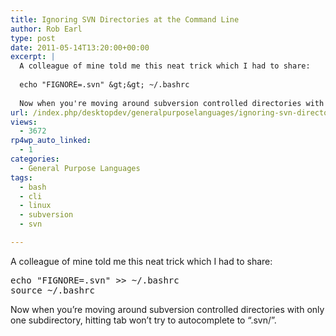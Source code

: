 ```yaml
---
title: Ignoring SVN Directories at the Command Line
author: Rob Earl
type: post
date: 2011-05-14T13:20:00+00:00
excerpt: |
  A colleague of mine told me this neat trick which I had to share:
  
  echo "FIGNORE=.svn" &gt;&gt; ~/.bashrc
  
  Now when you're moving around subversion controlled directories with only one subdirectory, hitting tab won't try to autocomplete to ".svn/".
url: /index.php/desktopdev/generalpurposelanguages/ignoring-svn-directories-at-the/
views:
  - 3672
rp4wp_auto_linked:
  - 1
categories:
  - General Purpose Languages
tags:
  - bash
  - cli
  - linux
  - subversion
  - svn

---
```

A colleague of mine told me this neat trick which I had to share:

<pre>echo "FIGNORE=.svn" &gt;&gt; ~/.bashrc
source ~/.bashrc</pre>

Now when you&#8217;re moving around subversion controlled directories with only one subdirectory, hitting tab won&#8217;t try to autocomplete to &#8220;.svn/&#8221;.